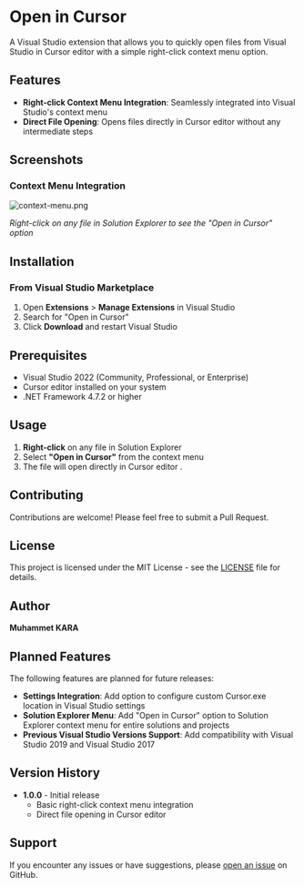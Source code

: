 # Open in Cursor

A Visual Studio extension that allows you to quickly open files from Visual Studio in Cursor editor with a simple right-click context menu option.

## Features

- **Right-click Context Menu Integration**: Seamlessly integrated into Visual Studio's context menu
- **Direct File Opening**: Opens files directly in Cursor editor without any intermediate steps


## Screenshots

### Context Menu Integration
![context-menu.png](context-menu.png)

*Right-click on any file in Solution Explorer to see the "Open in Cursor" option*


## Installation

### From Visual Studio Marketplace
1. Open **Extensions** > **Manage Extensions** in Visual Studio
2. Search for "Open in Cursor"
3. Click **Download** and restart Visual Studio

## Prerequisites

- Visual Studio 2022 (Community, Professional, or Enterprise)
- Cursor editor installed on your system
- .NET Framework 4.7.2 or higher

## Usage

1. **Right-click** on any file in Solution Explorer
2. Select **"Open in Cursor"** from the context menu
3. The file will open directly in Cursor editor
.


## Contributing

Contributions are welcome! Please feel free to submit a Pull Request.

## License

This project is licensed under the MIT License - see the [LICENSE](LICENSE) file for details.

## Author

**Muhammet KARA**

## Planned Features

The following features are planned for future releases:

- **Settings Integration**: Add option to configure custom Cursor.exe location in Visual Studio settings
- **Solution Explorer Menu**: Add "Open in Cursor" option to Solution Explorer context menu for entire solutions and projects
- **Previous Visual Studio Versions Support**: Add compatibility with Visual Studio 2019 and Visual Studio 2017

## Version History

- **1.0.0** - Initial release
  - Basic right-click context menu integration
  - Direct file opening in Cursor editor

## Support

If you encounter any issues or have suggestions, please [open an issue](https://github.com/muhammetkara/OpenInCursor/issues) on GitHub. 
